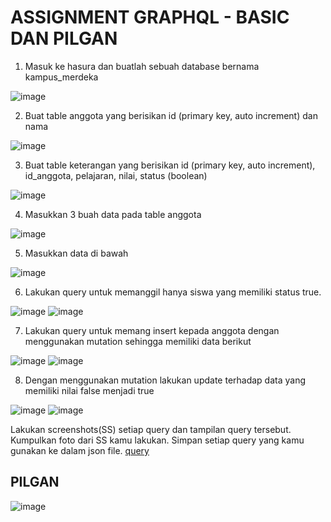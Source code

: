 # ASSIGNMENT GRAPHQL - BASIC DAN PILGAN

1. Masuk ke hasura dan buatlah sebuah database bernama kampus_merdeka

![image](../screenshoots/database%20kampus_merdeka.png)

2. Buat table anggota yang berisikan id (primary key, auto increment) dan nama

![image](../screenshoots/table%20anggota.png)

3. Buat table keterangan yang berisikan id (primary key, auto increment), id_anggota, pelajaran, nilai, status (boolean)

![image](../screenshoots/table%20keterangan.png)

4. Masukkan 3 buah data pada table anggota

![image](../screenshoots/3%20buah%20data.png)

5. Masukkan data di bawah

![image](../screenshoots/4%20buah%20data.png)

6. Lakukan query untuk memanggil hanya siswa yang memiliki status true.

![image](<../screenshoots/soal%206%20(query).png>)
![image](<../screenshoots/soal%206%20(hasil).png>)

7. Lakukan query untuk memang insert kepada anggota dengan menggunakan mutation sehingga memiliki data berikut

![image](<../screenshoots/soal%207%20(mutation).png>)
![image](<../screenshoots/soal%207%20(result).png>)

8. Dengan menggunakan mutation lakukan update terhadap data yang memiliki nilai false menjadi true

![image](<../screenshoots/soal%208%20(mutation).png>)
![image](<../screenshoots/soal%208%20(result).png>)

Lakukan screenshots(SS) setiap query dan tampilan query tersebut. Kumpulkan foto dari SS kamu lakukan. Simpan setiap query yang kamu gunakan ke dalam json file.
[query](query.json)

## PILGAN

![image](../screenshoots/pilgan%20GraphQL%20-%20Basic.png)
